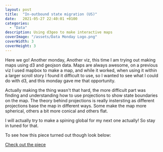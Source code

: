 ```yaml
---
layout: post
title:  "In-outbound state migration (US)"
date:   2021-05-27 22:40:01 +0100
categories:
  - "Data"
description: Using d3geo to make interactive maps
coverImage: "/assets/Data Monday Logo.png"
coverWidth: 3
coverHeight: 3
---
```


Here we go! Another monday, Another viz, this time I am trying out making maps using d3 and geojson data. Maps are always awesome, on a previous viz I used mapbox to make a map, and while it worked, when using it within a larger scroll story I found it difficult to use, so I wanted to see what I could do with d3, and this monday gave me that opportunity.

Actually making the thing wasn't that hard, the more difficult part was finding and understanding how to use projections to show state boundaries on the map. The theory behind projections is really instersting as different projections base the map in different ways. Some make the map more spherical, others a bit more conical and others flat.

I will actually try to make a spining global for my next one actually! So stay in tuned for that.

To see how this piece turned out though look below:

<a href="https://profound-tiramisu-0721d0.netlify.app//">Check out the piece</a>
